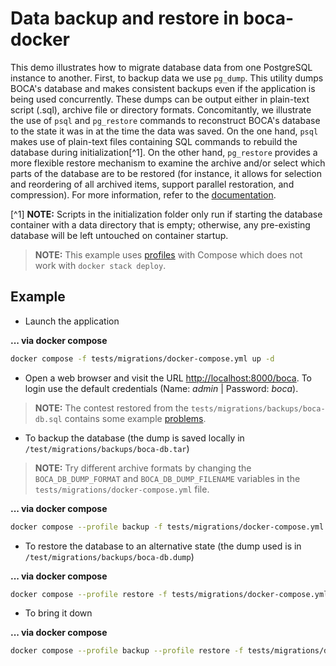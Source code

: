 # Data backup and restore in boca-docker

This demo illustrates how to migrate database data from one PostgreSQL instance to another. First, to backup data we use `pg_dump`. This utility dumps BOCA's database and makes consistent backups even if the application is being used concurrently. These dumps can be output either in plain-text script (.sql), archive file or directory formats.
Concomitantly, we illustrate the use of `psql` and `pg_restore` commands to reconstruct BOCA's database to the state it was in at the time the data was saved. On the one hand, `psql` makes use of plain-text files containing SQL commands to rebuild the database during initialization[^1].
On the other hand, `pg_restore` provides a more flexible restore mechanism to examine the archive and/or select which parts of the database are to be restored (for instance, it allows for selection and reordering of all archived items, support parallel restoration, and compression). For more information, refer to the [documentation](https://www.postgresql.org/docs/current/app-pgdump.html).

[^1] **NOTE:** Scripts in the initialization folder only run if starting the database container with a data directory that is empty; otherwise, any pre-existing database will be left untouched on container startup.

> **NOTE:** This example uses [profiles](https://docs.docker.com/compose/profiles/) with Compose which does not work with `docker stack deploy`.

## Example

* Launch the application

**... via docker compose**

```sh
docker compose -f tests/migrations/docker-compose.yml up -d
```

* Open a web browser and visit the URL [http://localhost:8000/boca](http://localhost:8000/boca). To login use the default credentials (Name: _admin_ | Password: _boca_).

> **NOTE:** The contest restored from the `tests/migrations/backups/boca-db.sql` contains some example [problems](http://localhost:8000/boca/admin/problem.php).

* To backup the database (the dump is saved locally in `/test/migrations/backups/boca-db.tar`)

> **NOTE:** Try different archive formats by changing the `BOCA_DB_DUMP_FORMAT` and `BOCA_DB_DUMP_FILENAME` variables in the `tests/migrations/docker-compose.yml` file.

**... via docker compose**

```sh
docker compose --profile backup -f tests/migrations/docker-compose.yml up -d
```

* To restore the database to an alternative state (the dump used is in `/test/migrations/backups/boca-db.dump`)

**... via docker compose**

```sh
docker compose --profile restore -f tests/migrations/docker-compose.yml up -d
```

* To bring it down

**... via docker compose**

```sh
docker compose --profile backup --profile restore -f tests/migrations/docker-compose.yml down
```
